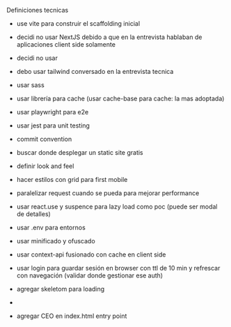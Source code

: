 Definiciones tecnicas
- use vite para construir el scaffolding inicial
- decidi no usar NextJS debido a que en la entrevista hablaban de aplicaciones client side solamente


- decidi no usar 
- debo usar tailwind conversado en la entrevista tecnica
- usar sass
- usar librería para cache (usar cache-base para cache: la mas adoptada)
- usar playwright para e2e
- usar jest para unit testing
- commit convention
- buscar donde desplegar un static site gratis
- definir look and feel
- hacer estilos con grid para first mobile
- paralelizar request cuando se pueda para mejorar performance
- usar react.use y suspence para lazy load como poc (puede ser modal de detalles)
- usar .env para entornos
- usar minificado y ofuscado
- usar context-api fusionado con cache en client side
- usar login para guardar sesión en browser con ttl de 10 min y refrescar con navegación (validar donde gestionar ese auth)
- agregar skeletom para loading


- 

- agregar CEO en index.html entry point